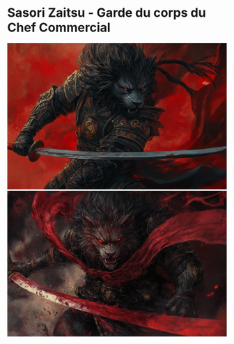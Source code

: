 # Sasori Zaitsu - Garde du corps du Chef Commercial
![Sasori Zaitsu](../../../_images/ketsuma_2.png)
![Sasori Zaitsu](../../../_images/sasori2.png)